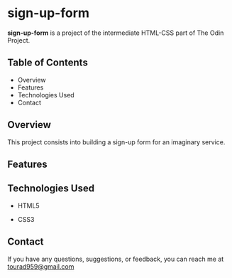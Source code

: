 # sign-up-form

**sign-up-form** is a project of the intermediate HTML-CSS part of The Odin Project.

## Table of Contents
- Overview
- Features
- Technologies Used
- Contact

## Overview
This project consists into building a sign-up form for an imaginary service.

## Features


## Technologies Used
- HTML5 

- CSS3 

## Contact
If you have any questions, suggestions, or feedback, you can reach me at tourad959@gmail.com